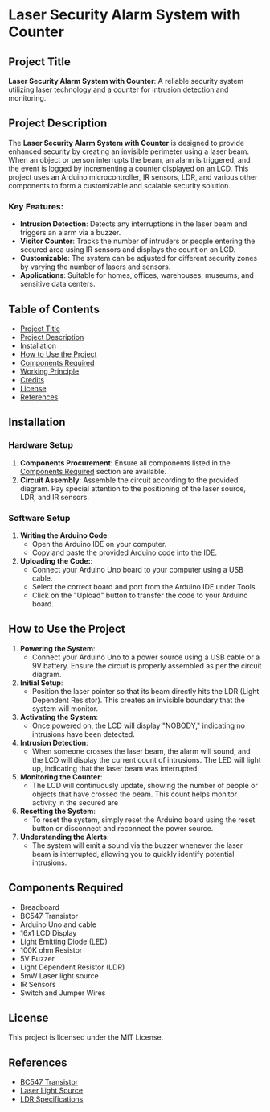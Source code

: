 # Laser Security Alarm System with Counter

## Project Title

**Laser Security Alarm System with Counter**: A reliable security system utilizing laser technology and a counter for intrusion detection and monitoring.

## Project Description

The **Laser Security Alarm System with Counter** is designed to provide enhanced security by creating an invisible perimeter using a laser beam. When an object or person interrupts the beam, an alarm is triggered, and the event is logged by incrementing a counter displayed on an LCD. This project uses an Arduino microcontroller, IR sensors, LDR, and various other components to form a customizable and scalable security solution.

### Key Features:
- **Intrusion Detection**: Detects any interruptions in the laser beam and triggers an alarm via a buzzer.
- **Visitor Counter**: Tracks the number of intruders or people entering the secured area using IR sensors and displays the count on an LCD.
- **Customizable**: The system can be adjusted for different security zones by varying the number of lasers and sensors.
- **Applications**: Suitable for homes, offices, warehouses, museums, and sensitive data centers.

## Table of Contents

- [Project Title](#project-title)
- [Project Description](#project-description)
- [Installation](#installation)
- [How to Use the Project](#how-to-use-the-project)
- [Components Required](#components-required)
- [Working Principle](#working-principle)
- [Credits](#credits)
- [License](#license)
- [References](#References)

##  Installation

### Hardware Setup
1. **Components Procurement**: Ensure all components listed in the  [Components Required](#components-required) section are available.
2. **Circuit Assembly**: Assemble the circuit according to the provided diagram. Pay special attention to the positioning of the laser source, LDR, and IR sensors.
### Software Setup

1. **Writing the Arduino Code**:
   - Open the Arduino IDE on your computer.
   - Copy and paste the provided Arduino code into the IDE.
2. **Uploading the Code:**:
   - Connect your Arduino Uno board to your computer using a USB cable.
   - Select the correct board and port from the Arduino IDE under Tools.
   - Click on the "Upload" button to transfer the code to your Arduino board.

## How to Use the Project

1. **Powering the System**:
   - Connect your Arduino Uno to a power source using a USB cable or a 9V battery. Ensure the circuit is properly assembled as per the circuit diagram.
2. **Initial Setup**:
   - Position the laser pointer so that its beam directly hits the LDR (Light Dependent Resistor). This creates an invisible boundary that the system will monitor.
3. **Activating the System**:
   - Once powered on, the LCD will display "NOBODY," indicating no intrusions have been detected.
4. **Intrusion Detection**:
   - When someone crosses the laser beam, the alarm will sound, and the LCD will display the current count of intrusions. The LED will light up, indicating that the laser beam was interrupted.
5. **Monitoring the Counter**:
   - The LCD will continuously update, showing the number of people or objects that have crossed the beam. This count helps monitor activity in the secured are
6. **Resetting the System**:
   - To reset the system, simply reset the Arduino board using the reset button or disconnect and reconnect the power source.
7. **Understanding the Alerts**:
   - The system will emit a sound via the buzzer whenever the laser beam is interrupted, allowing you to quickly identify potential intrusions.

## Components Required

- Breadboard
- BC547 Transistor
- Arduino Uno and cable
- 16x1 LCD Display
- Light Emitting Diode (LED)
- 100K ohm Resistor
- 5V Buzzer
- Light Dependent Resistor (LDR)
- 5mW Laser light source
- IR Sensors
- Switch and Jumper Wires

## License 

This project is licensed under the MIT License.

## References
- [BC547 Transistor](https://www.theengineeringprojects.com/2017/06/introduction-to-bc547.html)
- [Laser Light Source](https://makerbazar.in/products/kids-toys-laser-light)
- [LDR Specifications](https://techdelivers.com/LDR-5mm-Photocell)
